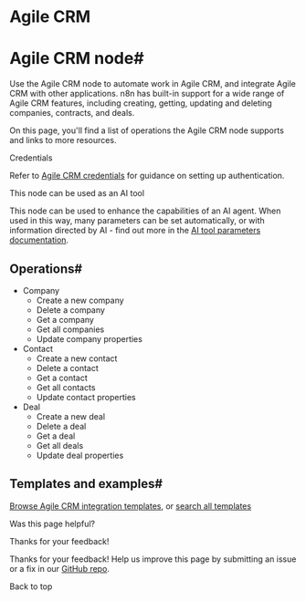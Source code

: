 # Agile CRM

[ ](https://github.com/n8n-io/n8n-docs/edit/main/docs/integrations/builtin/app-nodes/n8n-nodes-base.agilecrm.md "Edit this page")

# Agile CRM node#

Use the Agile CRM node to automate work in Agile CRM, and integrate Agile CRM with other applications. n8n has built-in support for a wide range of Agile CRM features, including creating, getting, updating and deleting companies, contracts, and deals.

On this page, you'll find a list of operations the Agile CRM node supports and links to more resources.

Credentials

Refer to [Agile CRM credentials](../../credentials/agilecrm/) for guidance on setting up authentication. 

This node can be used as an AI tool

This node can be used to enhance the capabilities of an AI agent. When used in this way, many parameters can be set automatically, or with information directed by AI - find out more in the [AI tool parameters documentation](../../../../advanced-ai/examples/using-the-fromai-function/).

## Operations#

  * Company
    * Create a new company
    * Delete a company
    * Get a company
    * Get all companies
    * Update company properties
  * Contact
    * Create a new contact
    * Delete a contact
    * Get a contact
    * Get all contacts
    * Update contact properties
  * Deal
    * Create a new deal
    * Delete a deal
    * Get a deal
    * Get all deals
    * Update deal properties



## Templates and examples#

[Browse Agile CRM integration templates](https://n8n.io/integrations/agile-crm/), or [search all templates](https://n8n.io/workflows/)

Was this page helpful? 

Thanks for your feedback! 

Thanks for your feedback! Help us improve this page by submitting an issue or a fix in our [GitHub repo](https://github.com/n8n-io/n8n-docs). 

Back to top 
